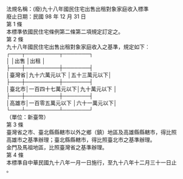 法規名稱：(廢)九十八年國民住宅出售出租對象家庭收入標準  
廢止日期：民國 98 年 12 月 31 日  
第 1 條  
本標準依國民住宅條例第二條第二項規定訂定之。  
第 2 條  
九十八年國民住宅出售出租對象家庭收入之基準，規定如下︰  
┌───┬─────────┬───────┐  
│ │出售 │出租 │  
├───┼─────────┼───────┤  
│臺灣省│九十六萬元以下 │五十三萬元以下│  
├───┼─────────┼───────┤  
│臺北市│一百四十七萬元以下│九十萬元以下 │  
├───┼─────────┼───────┤  
│高雄市│一百零五萬元以下 │六十一萬元以下│  
└───┴─────────┴───────┘  
（單位：新臺幣）  
第 3 條  
臺灣省之市、臺北縣縣轄市以外之鄉（鎮）地區及高雄縣縣轄市，得比照  
高雄市之基準辦理；臺北縣縣轄市，得比照臺北市之基準辦理。  
金門及馬祖地區，比照臺灣省之基準辦理。  
第 4 條  
本標準自中華民國九十八年一月一日施行，至九十八年十二月三十一日止  
。  


